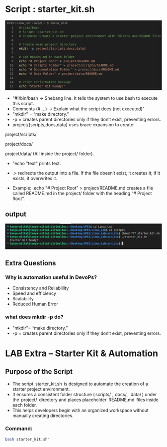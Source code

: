 # Script : starter_kit.sh
![images](./images2/Starter1.png)

- "#!/bin/bash → Shebang line. It tells the system to use bash to execute this script.
- Comments (# ...) → Explain what the script does (not executed)"
- "mkdir" = “make directory.”
- -p = creates parent directories only if they don’t exist, preventing errors.
- project/{scripts,docs,data} uses brace expansion to create:

project/scripts/

project/docs/

project/data/
(All inside the project/ folder).
-  "echo "text" prints text.
- .>	⁠redirects the output into a file. If the file doesn’t exist, it creates it; if it exists, it overwrites it.

- Example:
 .echo "# Project Root" > project/README.md creates a file called README.md in the project/ folder with the heading “# Project Root”.

## output
![images](./images2/starter2.png)

## Extra Questions 

### Why is automation useful in DevoPs?
- Consistency and Reliablility
- Speed and efficiency
- Scalability
- Reduced Human Error 

### what does mkdir -p do?

- "mkdir"= “make directory.”
- -p = creates parent directories only if they don’t exist, preventing errors.

# LAB Extra – Starter Kit & Automation

## Purpose of the Script

- The script ⁠ starter_kit.sh ⁠ is designed to automate the creation of a starter project environment.  
- It ensures a consistent folder structure (⁠ scripts/ ⁠, ⁠ docs/ ⁠, ⁠ data/ ⁠) under the ⁠ project/ ⁠ directory and places placeholder ⁠ README.md ⁠ files inside each folder.  
- This helps developers begin with an organized workspace without manually creating directories.

### Command:

```bash
bash starter_kit.sh"
```